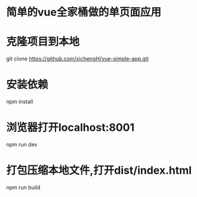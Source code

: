 # 简单的vue全家桶做的单页面应用


# 克隆项目到本地 
git clone https://github.com/xichengH/vue-simple-app.git

# 安装依赖
npm install

# 浏览器打开localhost:8001
npm run dev

# 打包压缩本地文件,打开dist/index.html
npm run build

